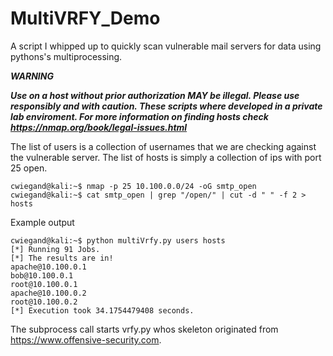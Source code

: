 # MultiVRFY_Demo
A script I whipped up to quickly scan vulnerable mail servers for data using pythons's multiprocessing.

***WARNING***

***Use on a host without prior authorization MAY be illegal.
Please use responsibly and with caution. These scripts where developed in a private lab enviroment. For more information on finding hosts check https://nmap.org/book/legal-issues.html***

The list of users is a collection of usernames that we are checking against the vulnerable server.
The list of hosts is simply a collection of ips with port 25 open.
```
cwiegand@kali:~$ nmap -p 25 10.100.0.0/24 -oG smtp_open
cwiegand@kali:~$ cat smtp_open | grep "/open/" | cut -d " " -f 2 > hosts
```

Example output
```
cwiegand@kali:~$ python multiVrfy.py users hosts
[*] Running 91 Jobs.
[*] The results are in!
apache@10.100.0.1
bob@10.100.0.1
root@10.100.0.1
apache@10.100.0.2
root@10.100.0.2
[*] Execution took 34.1754479408 seconds.
```

The subprocess call starts vrfy.py whos skeleton originated from https://www.offensive-security.com.
